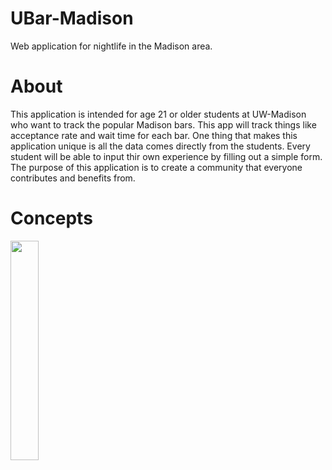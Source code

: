 # UBar-Madison
Web application for nightlife in the Madison area.

# About
This application is intended for age 21 or older students at UW-Madison who want to track the popular Madison bars.  This app will track things like acceptance rate and wait time for each bar.  One thing that makes this application unique is all the data comes directly from the students.  Every student will be able to input thir own experience by filling out a simple form.  The purpose of this application is to create a community that everyone contributes and benefits from.

# Concepts
<img src="https://github.com/Nmast78/UBar-Madison/assets/86863161/140e1bf3-205f-4954-885e-b374374e925a" alt="" width="30%" height="30%">
